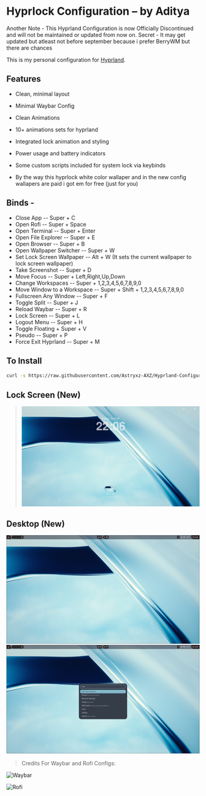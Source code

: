 # Hyprlock Configuration – by Aditya

Another Note - This Hyprland Configuration is now Officially Discontinued and will not be maintained or updated from now on.
Secret - It may get updated but atleast not before september because i prefer BerryWM but there are chances

This is my personal configuration for [Hyprland](hyprland.org).

## Features

- Clean, minimal layout
- Minimal Waybar Config
- Clean Animations
- 10+ animations sets for hyprland
- Integrated lock animation and styling
- Power usage and battery indicators
- Some custom scripts included for system lock via keybinds

- By the way this hyprlock white color wallaper and in the new config wallapers are paid i got em for free (just for you)

## Binds -
- Close App -- Super + C
- Open Rofi -- Super + Space
- Open Terminal -- Super + Enter
- Open File Explorer -- Super + E
- Open Browser -- Super + B
- Open Wallpaper Switcher -- Super + W
- Set Lock Screen Wallpaper -- Alt + W  (It sets the current wallpaper to lock screen wallpaper)
- Take Screenshot -- Super + D
- Move Focus -- Super + Left,Right,Up,Down
- Change Workspaces -- Super + 1,2,3,4,5,6,7,8,9,0
- Move Window to a Workspace -- Super + Shift + 1,2,3,4,5,6,7,8,9,0
- Fullscreen Any Window -- Super + F
- Toggle Split -- Super + J
- Reload Waybar -- Super + R
- Lock Screen -- Super + L
- Logout Menu -- Super + H
- Toggle Floating + Super + V
- Pseudo -- Super + P
- Force Exit Hyprland -- Super + M

## To Install 
```bash 
curl -s https://raw.githubusercontent.com/Astryxz-AXZ/Hyprland-Configuration/main/install.sh
```


## Lock Screen (New)

> ![Hyprlock Screenshot](./previews/new_hyprlock.png)

## Desktop (New)

![new.png](previews/new.png)
![new2.png](previews/new2.png)


>Credits For Waybar and Rofi Configs:
>
>
![Waybar](https://github.com/linuxmobile/hyprland-dots)
>
>
![Rofi](https://github.com/newmanls/rofi-themes-collection)
